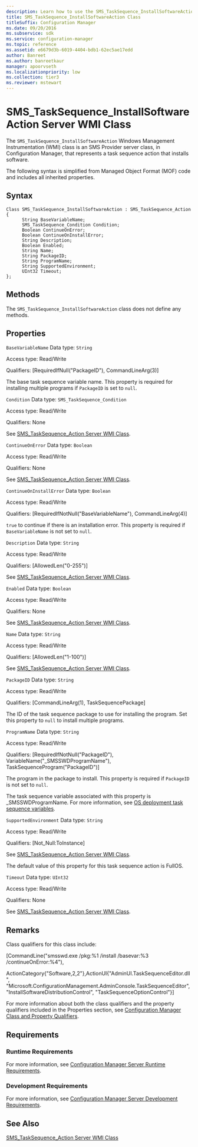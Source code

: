 ```yaml
---
description: Learn how to use the SMS_TaskSequence_InstallSoftwareAction class to represent task sequence actions that install software.
title: SMS_TaskSequence_InstallSoftwareAction Class
titleSuffix: Configuration Manager
ms.date: 09/20/2016
ms.subservice: sdk
ms.service: configuration-manager
ms.topic: reference
ms.assetid: e6679d3b-6019-4404-bdb1-62ec5ae17edd
author: Banreet
ms.author: banreetkaur
manager: apoorvseth
ms.localizationpriority: low
ms.collection: tier3
ms.reviewer: mstewart
---
```

# SMS_TaskSequence_InstallSoftwareAction Server WMI Class
The `SMS_TaskSequence_InstallSoftwareAction` Windows Management Instrumentation (WMI) class is an SMS Provider server class, in Configuration Manager, that represents a task sequence action that installs software.

 The following syntax is simplified from Managed Object Format (MOF) code and includes all inherited properties.

## Syntax

```
Class SMS_TaskSequence_InstallSoftwareAction : SMS_TaskSequence_Action
{
      String BaseVariableName;
      SMS_TaskSequence_Condition Condition;
      Boolean ContinueOnError;
      Boolean ContinueOnInstallError;
      String Description;
      Boolean Enabled;
      String Name;
      String PackageID;
      String ProgramName;
      String SupportedEnvironment;
      UInt32 Timeout;
};
```

## Methods
 The `SMS_TaskSequence_InstallSoftwareAction` class does not define any methods.

## Properties
 `BaseVariableName`
 Data type: `String`

 Access type: Read/Write

 Qualifiers: [RequiredIfNull("PackageID"), CommandLineArg(3)]

 The base task sequence variable name. This property is required for installing multiple programs if `PackageID` is set to `null`.

 `Condition`
 Data type: `SMS_TaskSequence_Condition`

 Access type: Read/Write

 Qualifiers: None

 See [SMS_TaskSequence_Action Server WMI Class](../../../develop/reference/osd/sms_tasksequence_action-server-wmi-class.md).

 `ContinueOnError`
 Data type: `Boolean`

 Access type: Read/Write

 Qualifiers: None

 See [SMS_TaskSequence_Action Server WMI Class](../../../develop/reference/osd/sms_tasksequence_action-server-wmi-class.md).

 `ContinueOnInstallError`
 Data type: `Boolean`

 Access type: Read/Write

 Qualifiers: [RequiredIfNotNull("BaseVariableName"), CommandLineArg(4)]

 `true` to continue if there is an installation error. This property is required if `BaseVariableName` is not set to `null`.

 `Description`
 Data type: `String`

 Access type: Read/Write

 Qualifiers: [AllowedLen("0-255")]

 See [SMS_TaskSequence_Action Server WMI Class](../../../develop/reference/osd/sms_tasksequence_action-server-wmi-class.md).

 `Enabled`
 Data type: `Boolean`

 Access type: Read/Write

 Qualifiers: None

 See [SMS_TaskSequence_Action Server WMI Class](../../../develop/reference/osd/sms_tasksequence_action-server-wmi-class.md).

 `Name`
 Data type: `String`

 Access type: Read/Write

 Qualifiers: [AllowedLen("1-100")]

 See [SMS_TaskSequence_Action Server WMI Class](../../../develop/reference/osd/sms_tasksequence_action-server-wmi-class.md).

 `PackageID`
 Data type: `String`

 Access type: Read/Write

 Qualifiers: [CommandLineArg(1), TaskSequencePackage]

 The ID of the task sequence package to use for installing the program. Set this property to `null` to install multiple programs.

 `ProgramName`
 Data type: `String`

 Access type: Read/Write

 Qualifiers: [RequiredIfNotNull("PackageID"), VariableName("_SMSSWDProgramName"), TaskSequenceProgram("PackageID")]

 The program in the package to install. This property is required if `PackageID` is not set to `null`.

 The task sequence variable associated with this property is _SMSSWDProgramName. For more information, see [OS deployment task sequence variables](../../../osd/understand/task-sequence-variables.md).

 `SupportedEnvironment`
 Data type: `String`

 Access type: Read/Write

 Qualifiers: [Not_Null:ToInstance]

 See [SMS_TaskSequence_Action Server WMI Class](../../../develop/reference/osd/sms_tasksequence_action-server-wmi-class.md).

 The default value of this property for this task sequence action is FullOS.

 `Timeout`
 Data type: `UInt32`

 Access type: Read/Write

 Qualifiers: None

 See [SMS_TaskSequence_Action Server WMI Class](../../../develop/reference/osd/sms_tasksequence_action-server-wmi-class.md).

## Remarks
 Class qualifiers for this class include:

 [CommandLine("smsswd.exe /pkg:%1 /install /basevar:%3 /continueOnError:%4"),

 ActionCategory{"Software,2,2"},ActionUI{"AdminUI.TaskSequenceEditor.dll", "Microsoft.ConfigurationManagement.AdminConsole.TaskSequenceEditor", "InstallSoftwareDistributionControl", "TaskSequenceOptionControl"}]

 For more information about both the class qualifiers and the property qualifiers included in the Properties section, see [Configuration Manager Class and Property Qualifiers](../../../develop/reference/misc/class-and-property-qualifiers.md).

## Requirements

### Runtime Requirements
 For more information, see [Configuration Manager Server Runtime Requirements](../../../develop/core/reqs/server-runtime-requirements.md).

### Development Requirements
 For more information, see [Configuration Manager Server Development Requirements](../../../develop/core/reqs/server-development-requirements.md).

## See Also
 [SMS_TaskSequence_Action Server WMI Class](../../../develop/reference/osd/sms_tasksequence_action-server-wmi-class.md)
